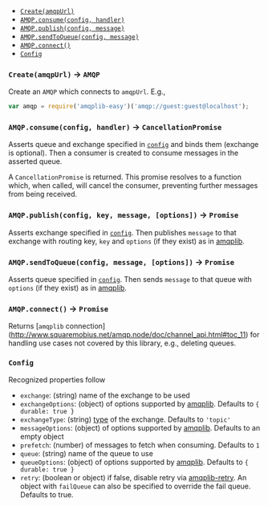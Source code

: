 - [`Create(amqpUrl)`](#createamqpurl---amqp)
- [`AMQP.consume(config, handler)`](#amqp-consumeconfig-handler---cancellationpromise)
- [`AMQP.publish(config, message)`](#amqp-publishconfig-handler---promise)
- [`AMQP.sendToQueue(config, message)`](#amqp-sendtoqueueconfig-message---promise)
- [`AMQP.connect()`](#amqp-connect---promise)
- [`Config`](#config)

### `Create(amqpUrl)` -> `AMQP`
Create an `AMQP` which connects to `amqpUrl`. E.g.,
```javascript
var amqp = require('amqplib-easy')('amqp://guest:guest@localhost');
```

### `AMQP.consume(config, handler)` -> `CancellationPromise`
Asserts queue and exchange specified in [`config`](#config) and binds them
(exchange is optional). Then a consumer is created to consume messages in the
asserted queue.

A `CancellationPromise` is returned. This promise resolves to a function which,
when called, will cancel the consumer, preventing further messages from being
received.

### `AMQP.publish(config, key, message, [options])` -> `Promise`
Asserts exchange specified in [`config`](#config). Then publishes `message` to
that exchange with routing key, `key` and `options` (if they exist) as in
[amqplib](http://www.squaremobius.net/amqp.node/doc/channel_api.html#toc_60).

### `AMQP.sendToQueue(config, message, [options])` -> `Promise`
Asserts queue specified in [`config`](#config). Then sends `message` to that
queue with `options` (if they exist) as in
[amqplib](http://www.squaremobius.net/amqp.node/doc/channel_api.html#toc_60).

### `AMQP.connect()` -> `Promise`
Returns [`amqplib` connection]
(http://www.squaremobius.net/amqp.node/doc/channel_api.html#toc_11)
for handling use cases not covered by this library, e.g., deleting queues.

### `Config`
Recognized properties follow
- `exchange`: (string) name of the exchange to be used
- `exchangeOptions`: (object) of options supported by
  [amqplib](http://www.squaremobius.net/amqp.node/doc/channel_api.html#toc_45).
  Defaults to `{ durable: true }`
- `exchangeType`: (string)
  [type](https://www.rabbitmq.com/tutorials/amqp-concepts.html#exchanges) of
  the exchange. Defaults to `'topic'`
- `messageOptions`: (object) of options supported by
  [amqplib](http://www.squaremobius.net/amqp.node/doc/channel_api.html#toc_60).
  Defaults to an empty object
- `prefetch`: (number) of messages to fetch when consuming. Defaults to `1`
- `queue`: (string) name of the queue to use
- `queueOptions`: (object) of options supported by
  [amqplib](http://www.squaremobius.net/amqp.node/doc/channel_api.html#toc_27).
  Defaults to `{ durable: true }`
- `retry`: (boolean or object) if false, disable retry via
  [amqplib-retry](https://www.npmjs.com/package/amqplib-retry). An object with
  `failQueue` can also be specified to override the fail queue. Defaults to
  true.
